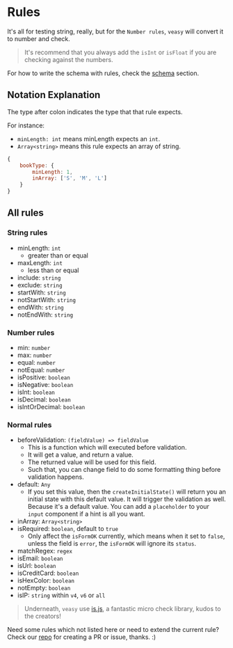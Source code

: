 # Rules

It's all for testing string, really, but for the `Number rules`, `veasy` will convert it to number and check.

> It's recommend that you always add the `isInt` or `isFloat` if you are checking against the numbers.

For how to write the schema with rules, check the [schema](/schema) section.

## Notation Explanation

The type after colon indicates the type that that rule expects.

For instance:

- `minLength: int` means minLength expects an `int`.
- `Array<string>` means this rule expects an array of string.

```javascript
{
    bookType: {
        minLength: 1,
        inArray: ['S', 'M', 'L']
    }
}
```

## All rules

### String rules

- minLength: `int`
    - greater than or equal
- maxLength: `int`
    - less than or equal
- include: `string`
- exclude: `string`
- startWith: `string`
- notStartWith: `string`
- endWith: `string`
- notEndWith: `string`

### Number rules

- min: `number`
- max: `number`
- equal: `number`
- notEqual: `number`
- isPositive: `boolean`
- isNegative: `boolean`
- isInt: `boolean`
- isDecimal: `boolean`
- isIntOrDecimal: `boolean`

### Normal rules

- beforeValidation: `(fieldValue) => fieldValue`
  - This is a function which will executed before validation.
  - It will get a value, and return a value.
  - The returned value will be used for this field.
  - Such that, you can change field to do some formatting thing before validation happens.
- default: `Any`
  - If you set this value, then the `createInitialState()` will return you an initial state with this default value. It will trigger the validation as well. Because it's a default value. You can add a `placeholder` to your `input` component if a hint is all you want.
- inArray: `Array<string>`
- isRequired: `boolean`, default to `true`
  - Only affect the `isFormOK` currently, which means when it set to `false`, unless the field is `error`, the `isFormOK` will ignore its `status`.
- matchRegex: `regex`
- isEmail: `boolean`
- isUrl: `boolean`
- isCreditCard: `boolean`
- isHexColor: `boolean`
- notEmpty: `boolean`
- isIP: `string` within `v4`, `v6` or `all`


> Underneath, `veasy` use [is.js](http://is.js.org/), a fantastic micro check library, kudos to the creators!

Need some rules which not listed here or need to extend the current rule? Check our [repo](https://github.com/Albert-Gao/veasy) for creating a PR or issue, thanks. :)
